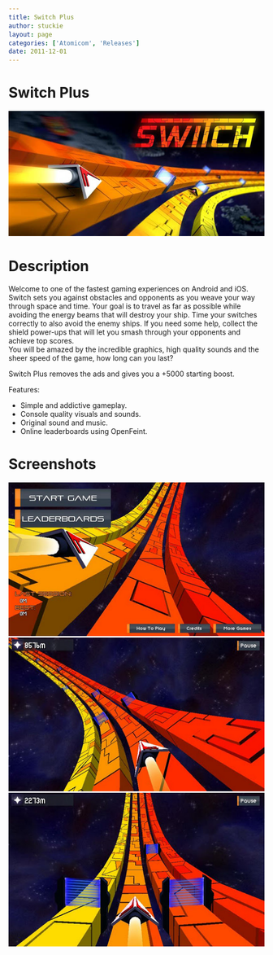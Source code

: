 ```yaml
---
title: Switch Plus
author: stuckie
layout: page
categories: ['Atomicom', 'Releases']
date: 2011-12-01
---
```

# Switch Plus
![Switch](logo.jpg)

# Description
Welcome to one of the fastest gaming experiences on Android and iOS. Switch sets you against obstacles and opponents as you weave your way through space and time. Your goal is to travel as far as possible while avoiding the energy beams that will destroy your ship. Time your switches correctly to also avoid the enemy ships. If you need some help, collect the shield power-ups that will let you smash through your opponents and achieve top scores.<br />
You will be amazed by the incredible graphics, high quality sounds and the sheer speed of the game, how long can you last?

Switch Plus removes the ads and gives you a +5000 starting boost.

Features:
<ul>
<li>
  Simple and addictive gameplay.
</li>
<li>
  Console quality visuals and sounds.
</li>
<li>
  Original sound and music.
</li>
<li>
  Online leaderboards using OpenFeint.
</li>
</ul>

# Screenshots
![Switch](screenshot1.jpg)
![Switch](screenshot2.jpg)
![Switch](screenshot3.jpg)
